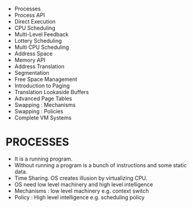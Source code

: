 - Processes
- Process API
- Direct Execution
- CPU Scheduling
- Multi-Level Feedback
- Lottery Scheduling
- Multi CPU Scheduling
- Address Space
- Memory API
- Address Translation
- Segmentation
- Free Space Management
- Introduction to Paging
- Translation Lookaside Buffers
- Advanced Page Tables
- Swapping : Mechanisms
- Swapping : Policies
- Complete VM Systems

PROCESSES
=========
- It is a running program.
- Without running a program is a bunch of instructions and some static data.
- Time Sharing. OS creates illusion by virtualizing CPU.
- OS need low level machinery and high level intelligence
- Mechanisms : low level machinery e.g. context switch
- Policy : High level intelligence e.g. scheduling policy
